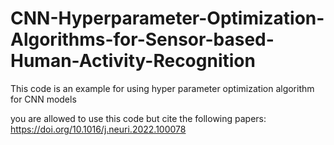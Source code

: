 # CNN-Hyperparameter-Optimization-Algorithms-for-Sensor-based-Human-Activity-Recognition
This code is an example for using hyper parameter optimization algorithm for CNN models

you are allowed to use this code but cite the following papers:
https://doi.org/10.1016/j.neuri.2022.100078

